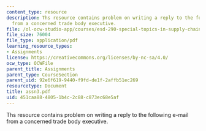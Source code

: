 ```yaml
---
content_type: resource
description: Ths resource contains problem on writing a reply to the following e-mail
  from a concerned trade body executive.
file: /ol-ocw-studio-app/courses/esd-290-special-topics-in-supply-chain-management-spring-2005/451caa8848051b4c2c88c873ec68e5af_assn3.pdf
file_size: 76004
file_type: application/pdf
learning_resource_types:
- Assignments
license: https://creativecommons.org/licenses/by-nc-sa/4.0/
ocw_type: OCWFile
parent_title: Assignments
parent_type: CourseSection
parent_uid: 92e6f619-9440-f9fd-de1f-2affb51ec269
resourcetype: Document
title: assn3.pdf
uid: 451caa88-4805-1b4c-2c88-c873ec68e5af
---
```

Ths resource contains problem on writing a reply to the following e-mail from a concerned trade body executive.